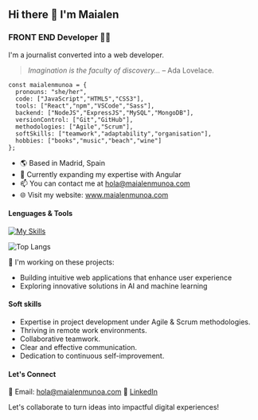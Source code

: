 ## Hi there 👋 I'm Maialen

### FRONT END Developer 👩‍💻

I'm a journalist converted into a web developer.

>*Imagination is the faculty of discovery...* – Ada Lovelace.

```
const maialenmunoa = {
  pronouns: "she/her",
  code: ["JavaScript","HTML5","CSS3"],
  tools: ["React","npm","VSCode","Sass"],
  backend: ["NodeJS","ExpressJS","MySQL","MongoDB"],
  versionControl: ["Git","GitHub"],
  methodologies: ["Agile","Scrum"],
  softSkills: ["teamwork","adaptability","organisation"],
  hobbies: ["books","music","beach","wine"]
};
```

- 🌎 Based in Madrid, Spain
- 🚀 Currently expanding my expertise with Angular
- 📫 You can contact me at hola@maialenmunoa.com
- 🌐 Visit my website: www.maialenmunoa.com

#### Lenguages & Tools

[![My Skills](https://skillicons.dev/icons?i=html,css,sass,js,react,git,github,npm,nodejs,nextjs,mysql,mongodb,express,postman,vscode&theme=light)](https://skillicons.dev)

![Top Langs](https://github-readme-stats.vercel.app/api/top-langs/?username=maialenmunoa&layout=compact)

🚀 I'm working on these projects:
- Building intuitive web applications that enhance user experience
- Exploring innovative solutions in AI and machine learning

#### Soft skills

- Expertise in project development under Agile & Scrum methodologies.
- Thriving in remote work environments.
- Collaborative teamwork.
- Clear and effective communication.
- Dedication to continuous self-improvement.

#### Let's Connect
📧 Email: hola@maialenmunoa.com
🔗 [LinkedIn](https://www.linkedin.com/in/maialenmunoa/)

Let's collaborate to turn ideas into impactful digital experiences!
